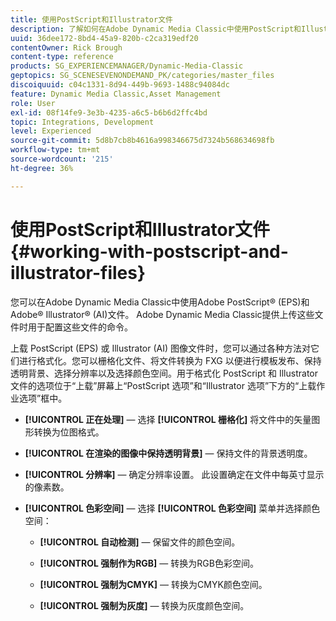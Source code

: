 ```yaml
---
title: 使用PostScript和Illustrator文件
description: 了解如何在Adobe Dynamic Media Classic中使用PostScript和Illustrator文件。
uuid: 36dee172-8bd4-45a9-820b-c2ca319edf20
contentOwner: Rick Brough
content-type: reference
products: SG_EXPERIENCEMANAGER/Dynamic-Media-Classic
geptopics: SG_SCENESEVENONDEMAND_PK/categories/master_files
discoiquuid: c04c1331-8d94-449b-9693-1488c94084dc
feature: Dynamic Media Classic,Asset Management
role: User
exl-id: 08f14fe9-3e3b-4235-a6c5-b6b6d2ffc4bd
topic: Integrations, Development
level: Experienced
source-git-commit: 5d8b7cb8b4616a998346675d7324b568634698fb
workflow-type: tm+mt
source-wordcount: '215'
ht-degree: 36%

---
```


# 使用PostScript和Illustrator文件{#working-with-postscript-and-illustrator-files}

您可以在Adobe Dynamic Media Classic中使用Adobe PostScript® (EPS)和Adobe® Illustrator® (AI)文件。 Adobe Dynamic Media Classic提供上传这些文件时用于配置这些文件的命令。

上载 PostScript (EPS) 或 Illustrator (AI) 图像文件时，您可以通过各种方法对它们进行格式化。您可以栅格化文件、将文件转换为 FXG 以便进行模板发布、保持透明背景、选择分辨率以及选择颜色空间。用于格式化 PostScript 和 Illustrator 文件的选项位于“上载”屏幕上“PostScript 选项”和“Illustrator 选项”下方的“上载作业选项”框中。

* **[!UICONTROL 正在处理]**  — 选择 **[!UICONTROL 栅格化]** 将文件中的矢量图形转换为位图格式。

* **[!UICONTROL 在渲染的图像中保持透明背景]**  — 保持文件的背景透明度。

* **[!UICONTROL 分辨率]**  — 确定分辨率设置。 此设置确定在文件中每英寸显示的像素数。

* **[!UICONTROL 色彩空间]**  — 选择 **[!UICONTROL 色彩空间]** 菜单并选择颜色空间：

   * **[!UICONTROL 自动检测]**  — 保留文件的颜色空间。

   * **[!UICONTROL 强制作为RGB]**  — 转换为RGB色彩空间。

   * **[!UICONTROL 强制为CMYK]**  — 转换为CMYK颜色空间。

   * **[!UICONTROL 强制为灰度]**  — 转换为灰度颜色空间。
